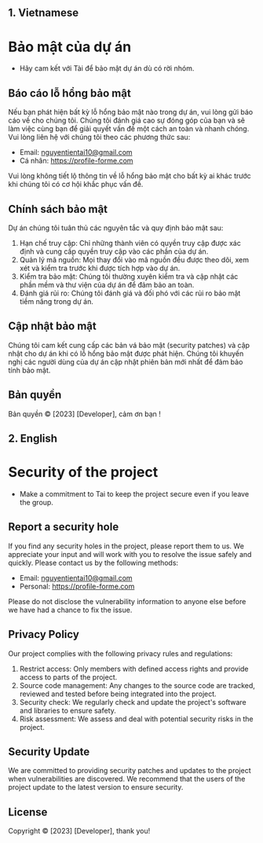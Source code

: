 ## 1. Vietnamese

# Bảo mật của dự án

-   Hãy cam kết với Tài để bảo mật dự án dù có rời nhóm.

## Báo cáo lỗ hổng bảo mật

Nếu bạn phát hiện bất kỳ lỗ hổng bảo mật nào trong dự án, vui lòng gửi báo cáo về cho chúng tôi. Chúng tôi đánh giá cao sự đóng góp của bạn và sẽ làm việc cùng bạn để giải quyết vấn đề một cách an toàn và nhanh chóng. Vui lòng liên hệ với chúng tôi theo các phương thức sau:

-   Email: nguyentientai10@gmail.com
-   Cá nhân: https://profile-forme.com

Vui lòng không tiết lộ thông tin về lỗ hổng bảo mật cho bất kỳ ai khác trước khi chúng tôi có cơ hội khắc phục vấn đề.

## Chính sách bảo mật

Dự án chúng tôi tuân thủ các nguyên tắc và quy định bảo mật sau:

1. Hạn chế truy cập: Chỉ những thành viên có quyền truy cập được xác định và cung cấp quyền truy cập vào các phần của dự án.
2. Quản lý mã nguồn: Mọi thay đổi vào mã nguồn đều được theo dõi, xem xét và kiểm tra trước khi được tích hợp vào dự án.
3. Kiểm tra bảo mật: Chúng tôi thường xuyên kiểm tra và cập nhật các phần mềm và thư viện của dự án để đảm bảo an toàn.
4. Đánh giá rủi ro: Chúng tôi đánh giá và đối phó với các rủi ro bảo mật tiềm năng trong dự án.

## Cập nhật bảo mật

Chúng tôi cam kết cung cấp các bản vá bảo mật (security patches) và cập nhật cho dự án khi có lỗ hổng bảo mật được phát hiện. Chúng tôi khuyến nghị các người dùng của dự án cập nhật phiên bản mới nhất để đảm bảo tính bảo mật.

## Bản quyền

Bản quyền © [2023] [Developer], cảm ơn bạn !

## 2. English

# Security of the project

-   Make a commitment to Tai to keep the project secure even if you leave the group.

## Report a security hole

If you find any security holes in the project, please report them to us. We appreciate your input and will work with you to resolve the issue safely and quickly. Please contact us by the following methods:

-   Email: nguyentientai10@gmail.com
-   Personal: https://profile-forme.com

Please do not disclose the vulnerability information to anyone else before we have had a chance to fix the issue.

## Privacy Policy

Our project complies with the following privacy rules and regulations:

1. Restrict access: Only members with defined access rights and provide access to parts of the project.
2. Source code management: Any changes to the source code are tracked, reviewed and tested before being integrated into the project.
3. Security check: We regularly check and update the project's software and libraries to ensure safety.
4. Risk assessment: We assess and deal with potential security risks in the project.

## Security Update

We are committed to providing security patches and updates to the project when vulnerabilities are discovered. We recommend that the users of the project update to the latest version to ensure security.

## License

Copyright © [2023] [Developer], thank you!
